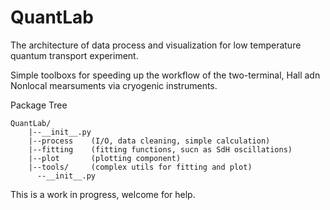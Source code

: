 # QuantLab
The architecture of data process and visualization for low temperature quantum transport experiment.

Simple toolboxs for speeding up the workflow of the two-terminal, Hall adn Nonlocal mearsuments via cryogenic instruments.

Package Tree

    QuantLab/
        |--__init__.py
        |--process    (I/O, data cleaning, simple calculation)
        |--fitting    (fitting functions, sucn as SdH oscillations)
        |--plot       (plotting component)
        |--tools/     (complex utils for fitting and plot)
          --__init__.py

This is a work in progress, welcome for help.
